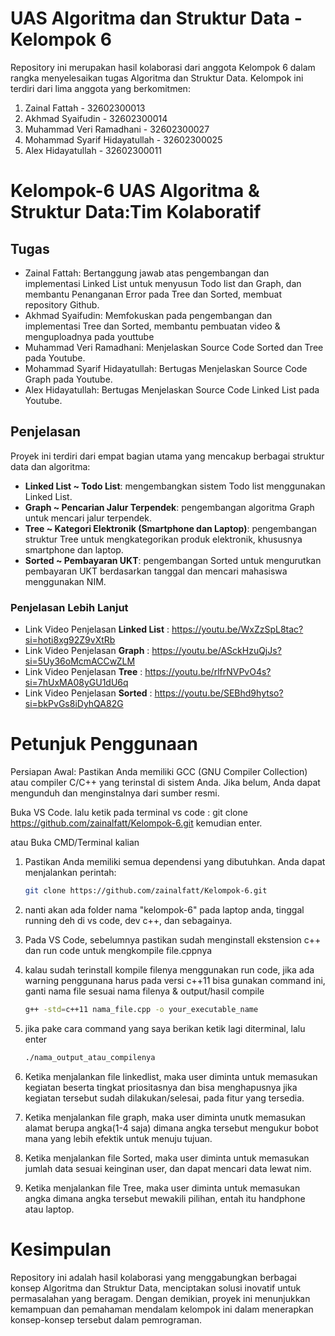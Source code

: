 # UAS Algoritma dan Struktur Data - Kelompok 6

Repository ini merupakan hasil kolaborasi dari anggota Kelompok 6 dalam rangka menyelesaikan tugas Algoritma dan Struktur Data. Kelompok ini terdiri dari lima anggota yang berkomitmen: 
1. Zainal Fattah - 32602300013
2. Akhmad Syaifudin - 32602300014
3. Muhammad Veri Ramadhani - 32602300027
4. Mohammad Syarif Hidayatullah - 32602300025
5. Alex Hidayatullah - 32602300011
  
# Kelompok-6 UAS Algoritma & Struktur Data:Tim Kolaboratif

## Tugas
- Zainal Fattah: Bertanggung jawab atas pengembangan dan implementasi Linked List untuk menyusun Todo list dan Graph, dan membantu Penanganan Error pada Tree dan Sorted, membuat repository Github.
- Akhmad Syaifudin: Memfokuskan pada pengembangan dan implementasi Tree dan Sorted, membantu pembuatan video & menguploadnya pada youttube
- Muhammad Veri Ramadhani: Menjelaskan Source Code Sorted dan Tree pada Youtube.
- Mohammad Syarif Hidayatullah: Bertugas Menjelaskan Source Code Graph pada Youtube.
- Alex Hidayatullah: Bertugas Menjelaskan Source Code Linked List pada Youtube.

## Penjelasan
Proyek ini terdiri dari empat bagian utama yang mencakup berbagai struktur data dan algoritma:

* **Linked List ~ Todo List**: mengembangkan sistem Todo list menggunakan Linked List.
* **Graph ~ Pencarian Jalur Terpendek**: pengembangan algoritma Graph untuk mencari jalur terpendek.
* **Tree ~ Kategori Elektronik (Smartphone dan Laptop)**: pengembangan struktur Tree untuk mengkategorikan produk elektronik, khususnya smartphone dan laptop.
* **Sorted ~ Pembayaran UKT**: pengembangan Sorted untuk mengurutkan pembayaran UKT berdasarkan tanggal dan mencari mahasiswa menggunakan NIM.
### Penjelasan Lebih Lanjut
- Link Video Penjelasan **Linked List** : https://youtu.be/WxZzSpL8tac?si=hoti8xg92Z9vXtRb
- Link Video Penjelasan **Graph** : https://youtu.be/ASckHzuQjJs?si=5Uy36oMcmACCwZLM
- Link Video Penjelasan **Tree** : https://youtu.be/rlfrNVPvO4s?si=7hUxMA08yGU1dU6q
- Link Video Penjelasan **Sorted** : https://youtu.be/SEBhd9hytso?si=bkPvGs8iDyhQA82G

# Petunjuk Penggunaan
Persiapan Awal:
Pastikan Anda memiliki GCC (GNU Compiler Collection) atau compiler C/C++ yang terinstal di sistem Anda. Jika belum, Anda dapat mengunduh dan menginstalnya dari sumber resmi.

Buka VS Code.
lalu ketik pada terminal vs code : git clone https://github.com/zainalfatt/Kelompok-6.git kemudian enter.

atau Buka CMD/Terminal kalian
1. Pastikan Anda memiliki semua dependensi yang dibutuhkan. Anda dapat menjalankan perintah:

   ```bash
   git clone https://github.com/zainalfatt/Kelompok-6.git
2. nanti akan ada folder nama "kelompok-6" pada laptop anda, tinggal running deh di vs code, dev c++, dan sebagainya.
3. Pada VS Code, sebelumnya pastikan sudah menginstall ekstension c++ dan run code untuk mengkompile file.cppnya
4. kalau sudah terinstall kompile filenya menggunakan run code, jika ada warning penggunana harus pada versi c++11 bisa gunakan 
command ini, ganti nama file sesuai nama filenya & output/hasil compile
   ```bash
   g++ -std=c++11 nama_file.cpp -o your_executable_name
5. jika pake cara command yang saya berikan ketik lagi diterminal, lalu enter
      ```bash
   ./nama_output_atau_compilenya
6. Ketika menjalankan file linkedlist, maka user diminta untuk memasukan kegiatan beserta tingkat priositasnya dan bisa menghapusnya jika kegiatan tersebut sudah dilakukan/selesai, pada fitur yang tersedia.
7. Ketika menjalankan file graph, maka user diminta unutk memasukan alamat berupa angka(1-4 saja) dimana angka tersebut mengukur bobot mana yang lebih efektik untuk menuju tujuan.
8. Ketika menjalankan file Sorted, maka user diminta untuk memasukan jumlah data sesuai keinginan user, dan dapat mencari data lewat nim.
9. Ketika menjalankan file Tree, maka user diminta untuk memasukan angka dimana angka tersebut mewakili pilihan, entah itu handphone atau laptop.


# Kesimpulan
Repository ini adalah hasil kolaborasi yang menggabungkan berbagai konsep Algoritma dan Struktur Data, menciptakan solusi inovatif untuk permasalahan yang beragam. Dengan demikian, proyek ini menunjukkan kemampuan dan pemahaman mendalam kelompok ini dalam menerapkan konsep-konsep tersebut dalam pemrograman.
